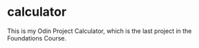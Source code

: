 # calculator
This is my Odin Project Calculator, which is the last project in the Foundations Course.
